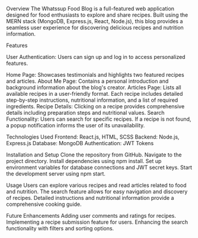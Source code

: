 Overview
The Whatssup Food Blog is a full-featured web application designed for food enthusiasts to explore and share recipes. Built using the MERN stack (MongoDB, Express.js, React, Node.js), this blog provides a seamless user experience for discovering delicious recipes and nutrition information.

Features

User Authentication:
Users can sign up and log in to access personalized features.

Home Page: Showcases testimonials and highlights two featured recipes and articles.
About Me Page: Contains a personal introduction and background information about the blog's creator.
Articles Page: Lists all available recipes in a user-friendly format. Each recipe includes detailed step-by-step instructions, nutritional information, and a list of required ingredients.
Recipe Details: Clicking on a recipe provides comprehensive details including preparation steps and nutritional values.
Search Functionality: Users can search for specific recipes. If a recipe is not found, a popup notification informs the user of its unavailability.


Technologies Used
Frontend: React.js, HTML, SCSS
Backend: Node.js, Express.js
Database: MongoDB
Authentication: JWT Tokens

Installation and Setup
Clone the repository from GitHub.
Navigate to the project directory.
Install dependencies using npm install.
Set up environment variables for database connections and JWT secret keys.
Start the development server using npm start.

Usage
Users can explore various recipes and read articles related to food and nutrition.
The search feature allows for easy navigation and discovery of recipes.
Detailed instructions and nutritional information provide a comprehensive cooking guide.

Future Enhancements
Adding user comments and ratings for recipes.
Implementing a recipe submission feature for users.
Enhancing the search functionality with filters and sorting options.
